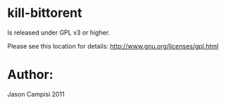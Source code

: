 kill-bittorent
=====
Is released under GPL v3 or higher. 

Please see this location for details: http://www.gnu.org/licenses/gpl.html

Author:
=====
Jason Campisi 2011

